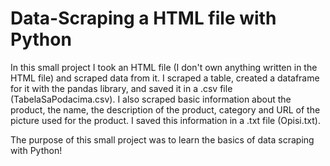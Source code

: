 # Data-Scraping a HTML file with Python

In this small project I took an HTML file (I don't own anything written in the HTML file) and scraped data from it. I scraped a table, created a dataframe for it with the pandas library, and saved it in a .csv file (TabelaSaPodacima.csv). I also scraped basic information about the product, the name, the description of the product, category and URL of the picture used for the product. I saved this information in a .txt file (Opisi.txt).

The purpose of this small project was to learn the basics of data scraping with Python!

